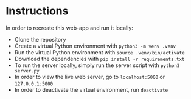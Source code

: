 # Instructions
In order to recreate this web-app and run it locally:
- Clone the repository
- Create a virtual Python environment with `python3 -m venv .venv`
- Run the virtual Python environment with `source .venv/bin/activate`
- Download the dependencies with `pip install -r requirements.txt`
- To run the server locally, simply run the server script with `python3 server.py`
- In order to view the live web server, go to `localhost:5000` or `127.0.0.1:5000`
- In order to deactivate the virtual environment, run `deactivate`
